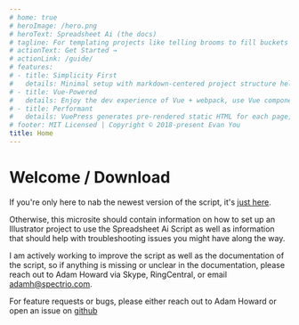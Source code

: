 ```yaml
---
# home: true
# heroImage: /hero.png
# heroText: Spreadsheet Ai (the docs)
# tagline: For templating projects like telling brooms to fill buckets
# actionText: Get Started →
# actionLink: /guide/
# features:
# - title: Simplicity First
#   details: Minimal setup with markdown-centered project structure helps you focus on writing.
# - title: Vue-Powered
#   details: Enjoy the dev experience of Vue + webpack, use Vue components in markdown, and develop custom themes with Vue.
# - title: Performant
#   details: VuePress generates pre-rendered static HTML for each page, and runs as an SPA once a page is loaded.
# footer: MIT Licensed | Copyright © 2018-present Evan You
title: Home
---
```


# Welcome / Download

If you're only here to nab the newest version of the script, it's [just here](https://github.com/Spectrio-Creative/SpreadsheetAi/releases/latest).

Otherwise, this microsite should contain information on how to set up an Illustrator project to use the Spreadsheet Ai Script as well as information that should help with troubleshooting issues you might have along the way. 

I am actively working to improve the script as well as the documentation of the script, so if anything is missing or unclear in the documentation, please reach out to Adam Howard via Skype, RingCentral, or email [adamh@spectrio.com](mailto:adamh@spectrio.com).

For feature requests or bugs, please either reach out to Adam Howard or open an issue on [github](https://github.com/Spectrio-Creative/sorcerers-apprentice/issues)